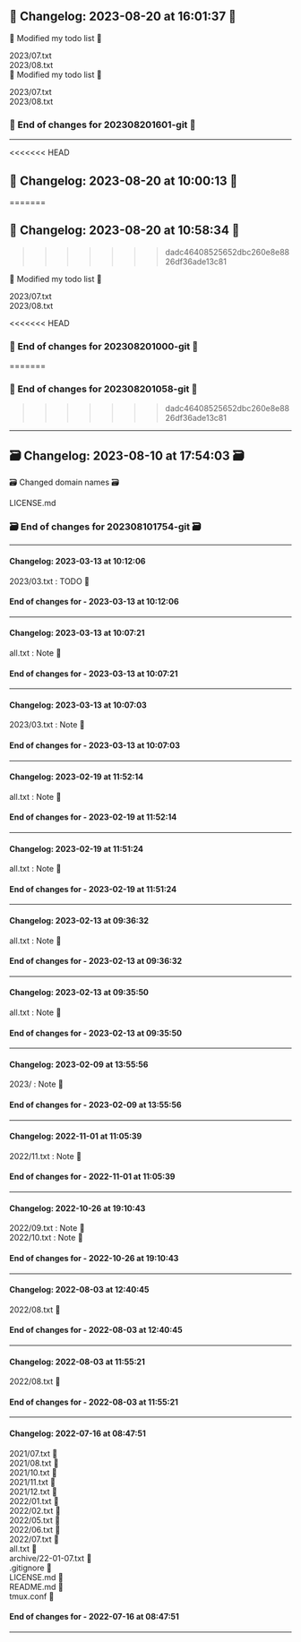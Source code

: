 ## 📓 Changelog: 2023-08-20 at 16:01:37 📓  

📓 Modified my todo list 📓  
  
  
2023/07.txt  
2023/08.txt  
📓 Modified my todo list 📓  
  
  
2023/07.txt  
2023/08.txt  


### 📓 End of changes for 202308201601-git 📓  

----  
<<<<<<< HEAD
## 📓 Changelog: 2023-08-20 at 10:00:13 📓  
=======
## 📓 Changelog: 2023-08-20 at 10:58:34 📓  
>>>>>>> dadc46408525652dbc260e8e8826df36ade13c81

📓 Modified my todo list 📓  
  
  
2023/07.txt  
2023/08.txt  


<<<<<<< HEAD
### 📓 End of changes for 202308201000-git 📓  
=======
### 📓 End of changes for 202308201058-git 📓  
>>>>>>> dadc46408525652dbc260e8e8826df36ade13c81

----  
## 🗃️ Changelog: 2023-08-10 at 17:54:03 🗃️  

🗃️ Changed domain names 🗃️  
  
  
LICENSE.md  


### 🗃️ End of changes for 202308101754-git 🗃️  

----  
#### Changelog: 2023-03-13 at 10:12:06  

2023/03.txt : TODO 🚀  
  
#### End of changes for  - 2023-03-13 at 10:12:06  
  
----  
  
#### Changelog: 2023-03-13 at 10:07:21  

all.txt : Note 🚀  
  
#### End of changes for  - 2023-03-13 at 10:07:21  
  
----  
  
#### Changelog: 2023-03-13 at 10:07:03  

2023/03.txt : Note 🚀  
  
#### End of changes for  - 2023-03-13 at 10:07:03  
  
----  
  
#### Changelog: 2023-02-19 at 11:52:14  

all.txt : Note 🚀  
  
#### End of changes for  - 2023-02-19 at 11:52:14  
  
----  
  
#### Changelog: 2023-02-19 at 11:51:24  

all.txt : Note 🚀  
  
#### End of changes for  - 2023-02-19 at 11:51:24  
  
----  
  
#### Changelog: 2023-02-13 at 09:36:32  

all.txt : Note 🚀  
  
#### End of changes for  - 2023-02-13 at 09:36:32  
  
----  
  
#### Changelog: 2023-02-13 at 09:35:50  

all.txt : Note 🚀  
  
#### End of changes for  - 2023-02-13 at 09:35:50  
  
----  
  
#### Changelog: 2023-02-09 at 13:55:56  

2023/ : Note 🚀  
  
#### End of changes for  - 2023-02-09 at 13:55:56  
  
----  
  
#### Changelog: 2022-11-01 at 11:05:39  

2022/11.txt : Note 🚀  
  
#### End of changes for  - 2022-11-01 at 11:05:39  
  
----  
  
#### Changelog: 2022-10-26 at 19:10:43  

2022/09.txt : Note 🚀  
2022/10.txt : Note 🚀  
  
#### End of changes for  - 2022-10-26 at 19:10:43  
  
----  
  
#### Changelog: 2022-08-03 at 12:40:45  
  
2022/08.txt      🚀  
  
#### End of changes for  - 2022-08-03 at 12:40:45  
  
----  
  
#### Changelog: 2022-08-03 at 11:55:21  
  
2022/08.txt      🚀  
  
#### End of changes for  - 2022-08-03 at 11:55:21  
  
----  
  
#### Changelog: 2022-07-16 at 08:47:51  
  
2021/07.txt 🚀   
2021/08.txt 🚀   
2021/10.txt 🚀   
2021/11.txt 🚀   
2021/12.txt 🚀   
2022/01.txt 🚀   
2022/02.txt 🚀   
2022/05.txt 🚀   
2022/06.txt 🚀   
2022/07.txt 🚀   
all.txt 🚀   
archive/22-01-07.txt 🚀   
.gitignore 🚀   
LICENSE.md 🚀   
README.md 🚀   
tmux.conf 🚀   
  
#### End of changes for  - 2022-07-16 at 08:47:51  
----  
  
  
